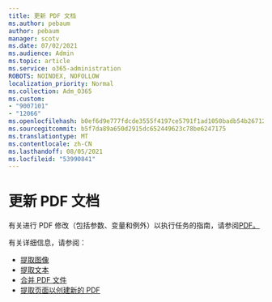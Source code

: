 ```yaml
---
title: 更新 PDF 文档
ms.author: pebaum
author: pebaum
manager: scotv
ms.date: 07/02/2021
ms.audience: Admin
ms.topic: article
ms.service: o365-administration
ROBOTS: NOINDEX, NOFOLLOW
localization_priority: Normal
ms.collection: Adm_O365
ms.custom:
- "9007101"
- "12066"
ms.openlocfilehash: b0ef6d9e777fdcde3555f4197ce5791f1ad1050badb54b267129d2b1febe0e7c
ms.sourcegitcommit: b5f7da89a650d2915dc652449623c78be6247175
ms.translationtype: MT
ms.contentlocale: zh-CN
ms.lasthandoff: 08/05/2021
ms.locfileid: "53990841"
---
```

# <a name="update-pdf-documents"></a>更新 PDF 文档

有关进行 PDF 修改（包括参数、变量和例外）以执行任务的指南，请参阅[PDF。](/power-automate/desktop-flows/actions-reference/pdf)

有关详细信息，请参阅：

- [提取图像](/power-automate/desktop-flows/actions-reference/pdf#pdf-actions)
- [提取文本](/power-automate/desktop-flows/actions-reference/pdf#extracttextfrompdfaction)
- [合并 PDF 文件](/power-automate/desktop-flows/actions-reference/pdf#mergefiles)
- [提取页面以创建新的 PDF](/power-automate/desktop-flows/actions-reference/pdf#extractpages)
